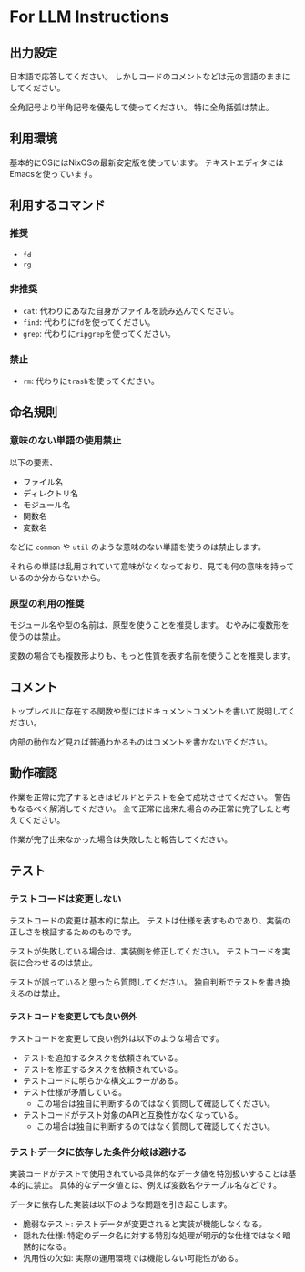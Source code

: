 # For LLM Instructions

## 出力設定

日本語で応答してください。
しかしコードのコメントなどは元の言語のままにしてください。

全角記号より半角記号を優先して使ってください。
特に全角括弧は禁止。

## 利用環境

基本的にOSにはNixOSの最新安定版を使っています。
テキストエディタにはEmacsを使っています。

## 利用するコマンド

### 推奨

* `fd`
* `rg`

### 非推奨

* `cat`: 代わりにあなた自身がファイルを読み込んでください。
* `find`: 代わりに`fd`を使ってください。
* `grep`: 代わりに`ripgrep`を使ってください。

### 禁止

* `rm`: 代わりに`trash`を使ってください。

## 命名規則

### 意味のない単語の使用禁止

以下の要素、

- ファイル名
- ディレクトリ名
- モジュール名
- 関数名
- 変数名

などに `common` や `util` のような意味のない単語を使うのは禁止します。

それらの単語は乱用されていて意味がなくなっており、見ても何の意味を持っているのか分からないから。

### 原型の利用の推奨

モジュール名や型の名前は、原型を使うことを推奨します。
むやみに複数形を使うのは禁止。

変数の場合でも複数形よりも、もっと性質を表す名前を使うことを推奨します。

## コメント

トップレベルに存在する関数や型にはドキュメントコメントを書いて説明してください。

内部の動作など見れば普通わかるものはコメントを書かないでください。

## 動作確認

作業を正常に完了するときはビルドとテストを全て成功させてください。
警告もなるべく解消してください。
全て正常に出来た場合のみ正常に完了したと考えてください。

作業が完了出来なかった場合は失敗したと報告してください。

## テスト

### テストコードは変更しない

テストコードの変更は基本的に禁止。
テストは仕様を表すものであり、実装の正しさを検証するためのものです。

テストが失敗している場合は、実装側を修正してください。
テストコードを実装に合わせるのは禁止。

テストが誤っていると思ったら質問してください。
独自判断でテストを書き換えるのは禁止。

#### テストコードを変更しても良い例外

テストコードを変更して良い例外は以下のような場合です。

- テストを追加するタスクを依頼されている。
- テストを修正するタスクを依頼されている。
- テストコードに明らかな構文エラーがある。
- テスト仕様が矛盾している。
    - この場合は独自に判断するのではなく質問して確認してください。
- テストコードがテスト対象のAPIと互換性がなくなっている。
    - この場合は独自に判断するのではなく質問して確認してください。

### テストデータに依存した条件分岐は避ける

実装コードがテストで使用されている具体的なデータ値を特別扱いすることは基本的に禁止。
具体的なデータ値とは、例えば変数名やテーブル名などです。

データに依存した実装は以下のような問題を引き起こします。

- 脆弱なテスト: テストデータが変更されると実装が機能しなくなる。
- 隠れた仕様: 特定のデータ名に対する特別な処理が明示的な仕様ではなく暗黙的になる。
- 汎用性の欠如: 実際の運用環境では機能しない可能性がある。

